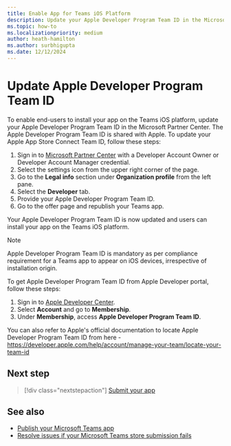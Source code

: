 ```yaml
---
title: Enable App for Teams iOS Platform
description: Update your Apple Developer Program Team ID in the Microsoft Partner Center to enable end-users to search and acquire your app on the Teams iOS platform.
ms.topic: how-to
ms.localizationpriority: medium
author: heath-hamilton
ms.author: surbhigupta
ms.date: 12/12/2024
---
```


# Update Apple Developer Program Team ID

To enable end-users to install your app on the Teams iOS platform, update your Apple Developer Program Team ID in the Microsoft Partner Center. The Apple Developer Program Team ID is shared with Apple. To update your Apple App Store Connect Team ID, follow these steps:

1. Sign in to [Microsoft Partner Center](https://partner.microsoft.com/dashboard/home) with a Developer Account Owner or Developer Account Manager credential.
1. Select the settings icon from the upper right corner of the page.
1. Go to the **Legal info** section under **Organization profile** from the left pane.
1. Select the **Developer** tab.
1. Provide your Apple Developer Program Team ID.
1. Go to the offer page and republish your Teams app.
  
Your Apple Developer Program Team ID is now updated and users can install your app on the Teams iOS platform.

> [!NOTE]
> Apple Developer Program Team ID is mandatory as per compliance requirement for a Teams app to appear on iOS devices, irrespective of installation origin.

To get Apple Developer Program Team ID from Apple Developer portal, follow these steps:

1. Sign in to [Apple Developer Center](https://developer.apple.com/).
1. Select **Account** and go to **Membership**.
1. Under **Membership**, access **Apple Developer Program Team ID**.

You can also refer to Apple's official documentation to locate Apple Developer Program Team ID from here - https://developer.apple.com/help/account/manage-your-team/locate-your-team-id

## Next step

> [!div class="nextstepaction"]
> [Submit your app](/office/dev/store/add-in-submission-guide)

## See also

* [Publish your Microsoft Teams app](../../apps-publish-overview.md)
* [Resolve issues if your Microsoft Teams store submission fails](~/concepts/deploy-and-publish/appsource/resolve-submission-issues.md)
